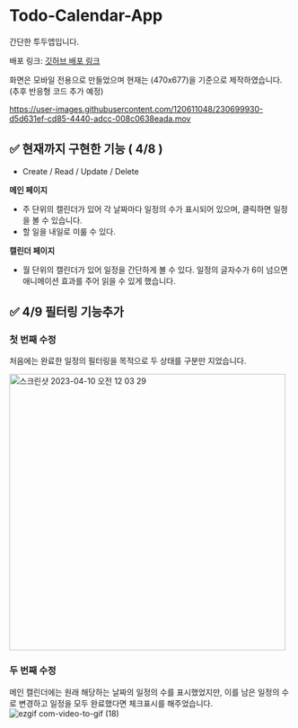 # Todo-Calendar-App

간단한 투두앱입니다.

배포 링크: <a href="http://YujunSun0.github.io/Todo-Calendar-App/" target="_blank">깃허브 배포 링크</a>

화면은 모바일 전용으로 만들었으며 현재는 (470x677)을 기준으로 제작하였습니다. (추후 반응형 코드 추가 예정)

https://user-images.githubusercontent.com/120611048/230699930-d5d631ef-cd85-4440-adcc-008c0638eada.mov

## ✅ 현재까지 구현한 기능 ( 4/8 )

- Create / Read / Update / Delete

**메인 페이지**

- 주 단위의 캘린더가 있어 각 날짜마다 일정의 수가 표시되어 있으며, 클릭하면 일정을 볼 수 있습니다.
- 할 일을 내일로 미룰 수 있다.

**캘린더 페이지**

- 월 단위의 캘린더가 있어 일정을 간단하게 볼 수 있다. 일정의 글자수가 6이 넘으면 애니메이션 효과를 주어 읽을 수 있게 했습니다.

## ✅ 4/9 필터링 기능추가

### 첫 번째 수정

처음에는 완료한 일정의 필터링을 목적으로 두 상태를 구분만 지었습니다.

<img width="492" alt="스크린샷 2023-04-10 오전 12 03 29" src="https://user-images.githubusercontent.com/120611048/230780528-e57e6db3-95f9-49af-b393-78310f44c729.png">

### 두 번째 수정

메인 캘린더에는 원래 해당하는 날짜의 일정의 수를 표시했었지만, 이를 남은 일정의 수로 변경하고 일정을 모두 완료했다면 체크표시를 해주었습니다.  
![ezgif com-video-to-gif (18)](https://user-images.githubusercontent.com/120611048/230783838-ac075e9d-4ed3-422d-8efd-214929c28109.gif)
